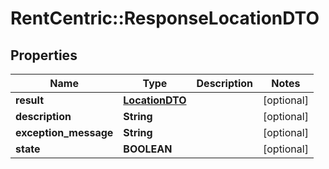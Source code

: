 # RentCentric::ResponseLocationDTO

## Properties
Name | Type | Description | Notes
------------ | ------------- | ------------- | -------------
**result** | [**LocationDTO**](LocationDTO.md) |  | [optional] 
**description** | **String** |  | [optional] 
**exception_message** | **String** |  | [optional] 
**state** | **BOOLEAN** |  | [optional] 


